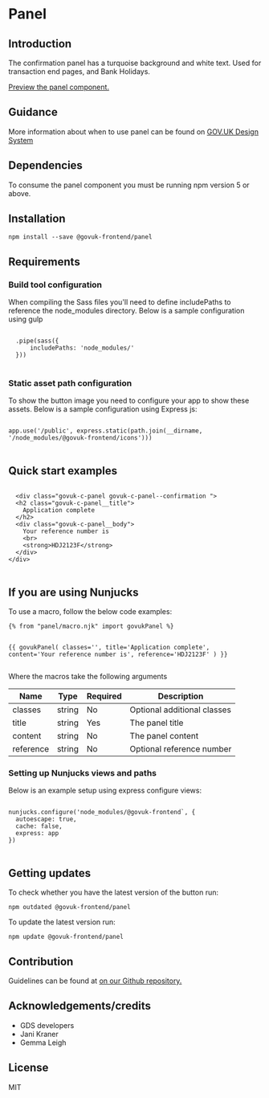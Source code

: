 


<h1 class="govuk-u-heading-36">
Panel
</h1>

<h2 class="govuk-u-heading-24">Introduction</h2>
<p class="govuk-u-core-24">
  The confirmation panel has a turquoise background and white text. Used for transaction end pages, and Bank Holidays.
</p>


<p class="govuk-u-copy-19">
<a href="http://govuk-frontend-review.herokuapp.com/components/panel/preview">Preview the panel component.
</a>
</p>

<h2 class="govuk-u-heading-24">Guidance</h2>

<p class="govuk-u-copy-19">
  More information about when to use panel can be found on <a href="http://www.linktodesignsystem.com/panel" title="Link to read guidance on the use of panel on Gov.uk Design system website">GOV.UK Design System</a>
</p>

<h2 class="govuk-u-heading-24">Dependencies</h2>

<p class="govuk-u-copy-19">To consume the panel component you must be running npm version 5 or above. </p>

<p class="govuk-u-copy-19"></p>

<h2 class="govuk-u-heading-24">Installation</h2>
<pre><code>npm install --save @govuk-frontend/panel</code></pre>

<h2 class="govuk-u-heading-24">Requirements</h2>
<h3 class="govuk-u-bold-19">Build tool configuration</h3>
<p class="govuk-u-copy-19">When compiling the Sass files you'll need to define includePaths to reference the node_modules directory. Below is a sample configuration using gulp</p>
<pre>
<code>
  .pipe(sass({
      includePaths: 'node_modules/'
  }))
</code>
</pre>

<h3 class="govuk-u-bold-19">Static asset path configuration</h3>
<p class="govuk-u-copy-19">To show the button image you need to configure your app to show these assets. Below is a sample configuration using Express js:</p>
<pre>
<code>
app.use('/public', express.static(path.join(__dirname, '/node_modules/@govuk-frontend/icons')))
</code>
</pre>

<h2 class="govuk-u-heading-24">Quick start examples</h2>
<p class="govuk-u-copy-19"></p>
<pre>
<code>
  &lt;div class=&quot;govuk-c-panel govuk-c-panel--confirmation &quot;&gt;
  &lt;h2 class=&quot;govuk-c-panel__title&quot;&gt;
    Application complete
  &lt;/h2&gt;
  &lt;div class=&quot;govuk-c-panel__body&quot;&gt;
    Your reference number is
    &lt;br&gt;
    &lt;strong&gt;HDJ2123F&lt;/strong&gt;
  &lt;/div&gt;
&lt;/div&gt;
</code>
</pre>


<h2 class="govuk-u-heading-24">If you are using Nunjucks</h2>
<p class="govuk-u-copy-19">To use a macro, follow the below code examples:</p>
<pre><code>{% from &quot;panel/macro.njk&quot; import govukPanel %}

{{ govukPanel(
  classes=&#39;&#39;,
  title=&#39;Application complete&#39;,
  content=&#39;Your reference number is&#39;,
  reference=&#39;HDJ2123F&#39;
  )
}}
</code></pre>

<p class="govuk-u-copy-19">Where the macros take the following arguments</p>

<div>

<!-- TODO: Use the table macro here and pass it component argument data -->
| Name          | Type    | Required  | Description
|---            |---      |---        |---
| classes       | string  | No        | Optional additional classes
| title         | string  | Yes       | The panel title
| content       | string  | No        | The panel content
| reference     | string  | No        | Optional reference number

</div>

<h3 class="govuk-u-bold-19">Setting up Nunjucks views and paths</h3>
<p class="govuk-u-copy-19">Below is an example setup using express configure views:</p>
<pre>
<code>
nunjucks.configure('node_modules/@govuk-frontend`, {
  autoescape: true,
  cache: false,
  express: app
})
</code>
</pre>

<h2 class="govuk-u-heading-24">Getting updates</h2>

<p class="govuk-u-copy-19">To check whether you have the latest version of the button run:</p>

<pre><code>npm outdated @govuk-frontend/panel</code></pre>

<p class="govuk-u-copy-19">To update the latest version run:</p>

<pre><code>npm update @govuk-frontend/panel</code></pre>

<h2 class="govuk-u-heading-24">Contribution</h2>
<p class="govuk-u-copy-19">
  Guidelines can be found at <a href="https://github.com/alphagov/govuk-frontend/blob/master/CONTRIBUTING.md" title="link to contributing guidelines on our github repository">on our Github repository.</a>
</p>

<h2 class="govuk-u-heading-24">Acknowledgements/credits</h2>

<ul class="govuk-c-list ">

  <li>
        GDS developers
  </li>
  <li>
        Jani Kraner
  </li>
  <li>
        Gemma Leigh
  </li>

</ul>


<h2 class="govuk-u-heading-24">License</h2>
<p class="govuk-u-copy-19">MIT</p>
